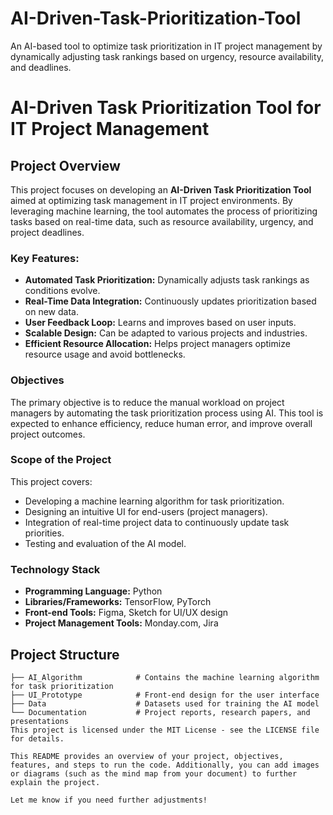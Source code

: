 # AI-Driven-Task-Prioritization-Tool
An AI-based tool to optimize task prioritization in IT project management by dynamically adjusting task rankings based on urgency, resource availability, and deadlines.
# AI-Driven Task Prioritization Tool for IT Project Management

## Project Overview
This project focuses on developing an **AI-Driven Task Prioritization Tool** aimed at optimizing task management in IT project environments. By leveraging machine learning, the tool automates the process of prioritizing tasks based on real-time data, such as resource availability, urgency, and project deadlines. 

### Key Features:
- **Automated Task Prioritization:** Dynamically adjusts task rankings as conditions evolve.
- **Real-Time Data Integration:** Continuously updates prioritization based on new data.
- **User Feedback Loop:** Learns and improves based on user inputs.
- **Scalable Design:** Can be adapted to various projects and industries.
- **Efficient Resource Allocation:** Helps project managers optimize resource usage and avoid bottlenecks.

### Objectives
The primary objective is to reduce the manual workload on project managers by automating the task prioritization process using AI. This tool is expected to enhance efficiency, reduce human error, and improve overall project outcomes.

### Scope of the Project
This project covers:
- Developing a machine learning algorithm for task prioritization.
- Designing an intuitive UI for end-users (project managers).
- Integration of real-time project data to continuously update task priorities.
- Testing and evaluation of the AI model.

### Technology Stack
- **Programming Language:** Python
- **Libraries/Frameworks:** TensorFlow, PyTorch
- **Front-end Tools:** Figma, Sketch for UI/UX design
- **Project Management Tools:** Monday.com, Jira

## Project Structure
```plaintext
├── AI_Algorithm            # Contains the machine learning algorithm for task prioritization
├── UI_Prototype            # Front-end design for the user interface
├── Data                    # Datasets used for training the AI model
└── Documentation           # Project reports, research papers, and presentations
This project is licensed under the MIT License - see the LICENSE file for details.

This README provides an overview of your project, objectives, features, and steps to run the code. Additionally, you can add images or diagrams (such as the mind map from your document) to further explain the project.

Let me know if you need further adjustments!
